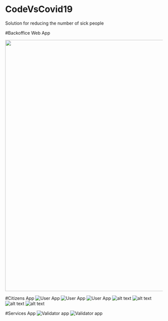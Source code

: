 # CodeVsCovid19
Solution for reducing the number of sick people

#Backoffice Web App
<p>
<img src="https://raw.githubusercontent.com/CMLTeam/CodeVsCovid19/master/Screenshot%202020-03-30%20at%2018.22.04.png" width="800px"/>  
</p>

#Citizens App
![User App](https://raw.githubusercontent.com/CMLTeam/CodeVsCovid19/master/Screenshot%202020-03-30%20at%2018.10.10.png)
![User App](https://raw.githubusercontent.com/CMLTeam/CodeVsCovid19/master/Screenshot%202020-03-30%20at%2018.08.33.png)
![User App](https://raw.githubusercontent.com/CMLTeam/CodeVsCovid19/master/Screenshot%202020-03-30%20at%2018.09.13.png)
![alt text](https://raw.githubusercontent.com/CMLTeam/CodeVsCovid19/master/Screenshot%202020-03-30%20at%2018.09.37.png)
![alt text](https://raw.githubusercontent.com/CMLTeam/CodeVsCovid19/master/Screenshot%202020-03-30%20at%2018.09.50.png)
![alt text](https://raw.githubusercontent.com/CMLTeam/CodeVsCovid19/master/Screenshot%202020-03-30%20at%2018.08.33.png)
![alt text](https://raw.githubusercontent.com/CMLTeam/CodeVsCovid19/master/Screenshot%202020-03-30%20at%2018.08.55.png)

#Services App
![Validator app](https://raw.githubusercontent.com/CMLTeam/CodeVsCovid19/master/Screenshot%202020-03-30%20at%2018.10.41.png)
![Validator app](https://raw.githubusercontent.com/CMLTeam/CodeVsCovid19/master/Screenshot%202020-03-30%20at%2018.11.04.png)


